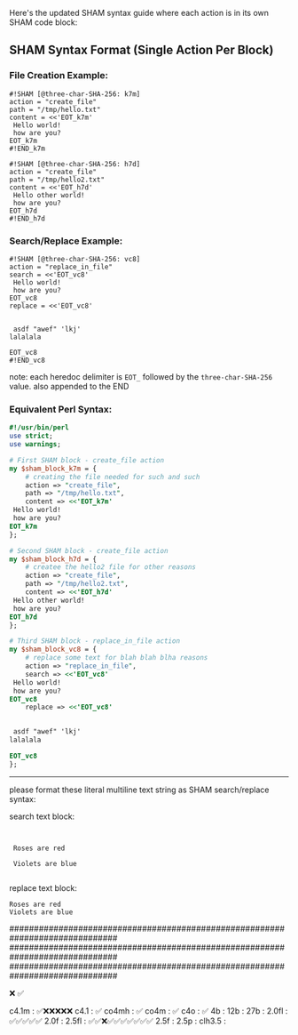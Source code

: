 Here's the updated SHAM syntax guide where each action is in its own SHAM code block:

## SHAM Syntax Format (Single Action Per Block)

### File Creation Example:

```
#!SHAM [@three-char-SHA-256: k7m]
action = "create_file"
path = "/tmp/hello.txt"
content = <<'EOT_k7m'
 Hello world!
 how are you?
EOT_k7m
#!END_k7m

#!SHAM [@three-char-SHA-256: h7d]
action = "create_file"
path = "/tmp/hello2.txt"
content = <<'EOT_h7d'
 Hello other world!
 how are you?
EOT_h7d
#!END_h7d
```

### Search/Replace Example:

```
#!SHAM [@three-char-SHA-256: vc8]
action = "replace_in_file"
search = <<'EOT_vc8'
 Hello world!
 how are you?
EOT_vc8
replace = <<'EOT_vc8'

   
 asdf "awef" 'lkj'
lalalala 

EOT_vc8
#!END_vc8
```

note: each heredoc delimiter is `EOT_` followed by the `three-char-SHA-256` value. also appended to the END


### Equivalent Perl Syntax:

```perl
#!/usr/bin/perl
use strict;
use warnings;

# First SHAM block - create_file action
my $sham_block_k7m = {
    # creating the file needed for such and such
    action => "create_file",
    path => "/tmp/hello.txt",
    content => <<'EOT_k7m'
 Hello world!
 how are you?
EOT_k7m
};

# Second SHAM block - create_file action
my $sham_block_h7d = {
    # createe the hello2 file for other reasons
    action => "create_file",
    path => "/tmp/hello2.txt",
    content => <<'EOT_h7d'
 Hello other world!
 how are you?
EOT_h7d
};

# Third SHAM block - replace_in_file action
my $sham_block_vc8 = {
    # replace some text for blah blah blha reasons
    action => "replace_in_file",
    search => <<'EOT_vc8'
 Hello world!
 how are you?
EOT_vc8
    replace => <<'EOT_vc8'

   
 asdf "awef" 'lkj'
lalalala 

EOT_vc8
};
```

---
 
please format these literal multiline text string as SHAM search/replace syntax:

search text block:

```

  
 Roses are red

 Violets are blue  
  
```

replace text block:


```
Roses are red
Violets are blue  
```


##############################################################################
##############################################################################
##############################################################################


❌
✅

c4.1m  : ✅❌❌❌❌❌
c4.1   : ✅
co4mh  : ✅
co4m   : ✅
c4o    : ✅
4b     : 
12b    : 
27b    : 
2.0fl  : ✅✅✅✅✅
2.0f   : 
2.5fl  : ✅✅❌✅✅✅✅✅✅✅
2.5f   : 
2.5p   : 
clh3.5 : 